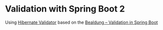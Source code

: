 # Validation with Spring Boot 2

Using
[Hibernate Validator](http://hibernate.org/validator/) based on the [Bealdung – Validation in Spring Boot](https://www.baeldung.com/spring-boot-bean-validation)